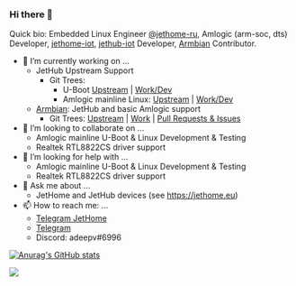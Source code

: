 ### Hi there 👋

Quick bio: Embedded Linux Engineer [@jethome-ru](https://github.com/jethome-ru), Amlogic (arm-soc, dts) Developer, [jethome-iot](https://github.com/jethome-iot), [jethub-iot](https://github.com/jethub-iot) Developer, [Armbian](https://github.com/armbian/build) Contributor.

- 🔭 I’m currently working on ...
  - JetHub Upstream Support  
    - Git Trees: 
      - U-Boot [Upstream](https://github.com/u-boot/u-boot) | [Work/Dev](https://github.com/jethome-ru/amlogic-uboot)
      - Amlogic mainline Linux: [Upstream](https://github.com/torvalds/linux) | [Work/Dev](https://github.com/jethome-ru/linux-stable)
  - [Armbian](https://github.com/armbian/build): JetHub and basic Amlogic support
    - Git Trees: [Upstream](https://github.com/armbian/build) | [Work](https://github.com/jethome-ru/build-armbian) | [Pull Requests & Issues](https://github.com/armbian/build/pulls?q=is%3Apr+author%3Aadeepn)
- 👯 I’m looking to collaborate on ...
  - Amlogic mainline U-Boot & Linux Development & Testing
  - Realtek RTL8822CS driver support
- 🤔 I’m looking for help with ...
  - Amlogic mainline U-Boot & Linux Development & Testing
  - Realtek RTL8822CS driver support
- 💬 Ask me about ...
  - JetHome and JetHub devices (see https://jethome.eu)
- 📫 How to reach me: ...
  - [Telegram JetHome](https://t.me/jethomeru)
  - [Telegram](https://t.me/adeepv)
  - Discord: adeepv#6996
  


[![Anurag's GitHub stats](https://github-readme-stats.vercel.app/api?username=adeepn&count_private=true&show_icons=true&include_all_commits=yes&hide_rank=yes)](https://github.com/anuraghazra/github-readme-stats)

<a href="https://github.com/anuraghazra/convoychat">
  <img align="center" src="https://github-readme-stats.vercel.app/api/top-langs/?username=adeepn&layout=compact" />
</a>

<!--
**adeepn/adeepn** is a ✨ _special_ ✨ repository because its `README.md` (this file) appears on your GitHub profile.

Here are some ideas to get you started:

- 🔭 I’m currently working on ...
- 🌱 I’m currently learning ...
- 👯 I’m looking to collaborate on ...
- 🤔 I’m looking for help with ...
- 💬 Ask me about ...
- 📫 How to reach me: ...
- 😄 Pronouns: ...
- ⚡ Fun fact: ...
-->

